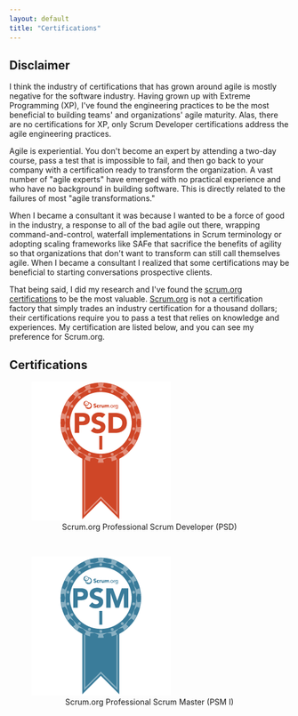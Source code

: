 ```yaml
---
layout: default
title: "Certifications"
---
```


## Disclaimer
I think the industry of certifications that has grown around agile is mostly negative for the software industry. Having grown up with Extreme Programming (XP), I've found the engineering practices to be the most beneficial to building teams' and organizations' agile maturity. Alas, there are no certifications for XP, only Scrum Developer certifications address the agile engineering practices. 

Agile is experiential. You don't become an expert by attending a two-day course, pass a test that is impossible to fail, and then go back to your company with a certification ready to transform the organization. A vast number of "agile experts" have emerged with no practical experience and who have no background in building software. This is directly related to the failures of most "agile transformations." 

When I became a consultant it was because I wanted to be a force of good in the industry, a response to all of the bad agile out there, wrapping command-and-control, waterfall implementations in Scrum terminology or adopting scaling frameworks like SAFe that sacrifice the benefits of agility so that organizations that don't want to transform can still call themselves agile. When I became a consultant I realized that some certifications may be beneficial to starting conversations prospective clients. 

That being said, I did my research and I've found the [scrum.org certifications](https://www.scrum.org/professional-scrum-certifications) to be the most valuable. [Scrum.org](https://www.scrum.org) is not a certification factory that simply trades an industry certification for a thousand dollars; their certifications require you to pass a test that relies on knowledge and experiences. My certification are listed below, and you can see my preference for Scrum.org.

## Certifications

<figure>
    <img class="img-responsive" src="/img/certs/psdi.png" alt="PSD Certification Badge" />
    <figcaption style='text-align:center'> Scrum.org Professional Scrum Developer (PSD)</figcaption>
</figure>
<br/>
<figure>
    <img class="img-responsive" src="/img/certs/psmi.png" alt="PSD Certification Badge" />
    <figcaption style='text-align:center'>Scrum.org Professional Scrum Master (PSM I)</figcaption>
</figure>
<br/>


            
     
            